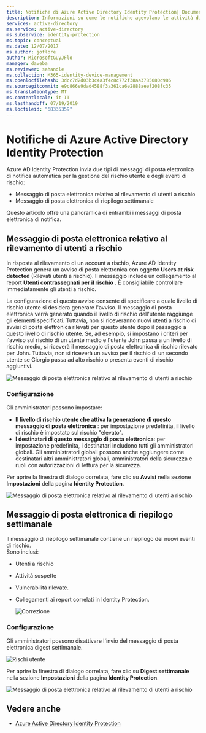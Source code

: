 ```yaml
---
title: Notifiche di Azure Active Directory Identity Protection| Documentazione Microsoft
description: Informazioni su come le notifiche agevolano le attività di analisi.
services: active-directory
ms.service: active-directory
ms.subservice: identity-protection
ms.topic: conceptual
ms.date: 12/07/2017
ms.author: joflore
author: MicrosoftGuyJFlo
manager: daveba
ms.reviewer: sahandle
ms.collection: M365-identity-device-management
ms.openlocfilehash: 3dcc7d2d03b3c4a3f4c8c772f38aa3785080d986
ms.sourcegitcommit: e9c866e9dad4588f3a361ca6e2888aeef208fc35
ms.translationtype: MT
ms.contentlocale: it-IT
ms.lasthandoff: 07/19/2019
ms.locfileid: "68335359"
---
```

# <a name="azure-active-directory-identity-protection-notifications"></a>Notifiche di Azure Active Directory Identity Protection

Azure AD Identity Protection invia due tipi di messaggi di posta elettronica di notifica automatica per la gestione del rischio utente e degli eventi di rischio:

- Messaggio di posta elettronica relativo al rilevamento di utenti a rischio
- Messaggio di posta elettronica di riepilogo settimanale

Questo articolo offre una panoramica di entrambi i messaggi di posta elettronica di notifica.

## <a name="users-at-risk-detected-email"></a>Messaggio di posta elettronica relativo al rilevamento di utenti a rischio

In risposta al rilevamento di un account a rischio, Azure AD Identity Protection genera un avviso di posta elettronica con oggetto **Users at risk detected** (Rilevati utenti a rischio). Il messaggio include un collegamento al report **[Utenti contrassegnati per il rischio](../reports-monitoring/concept-user-at-risk.md)** . È consigliabile controllare immediatamente gli utenti a rischio.

La configurazione di questo avviso consente di specificare a quale livello di rischio utente si desidera generare l'avviso. Il messaggio di posta elettronica verrà generato quando il livello di rischio dell'utente raggiunge gli elementi specificati. Tuttavia, non si riceveranno nuovi utenti a rischio di avvisi di posta elettronica rilevati per questo utente dopo il passaggio a questo livello di rischio utente. Se, ad esempio, si impostano i criteri per l'avviso sul rischio di un utente medio e l'utente John passa a un livello di rischio medio, si riceverà il messaggio di posta elettronica di rischio rilevato per John. Tuttavia, non si riceverà un avviso per il rischio di un secondo utente se Giorgio passa ad alto rischio o presenta eventi di rischio aggiuntivi.

![Messaggio di posta elettronica relativo al rilevamento di utenti a rischio](./media/notifications/01.png)

### <a name="configuration"></a>Configurazione

Gli amministratori possono impostare:

- **Il livello di rischio utente che attiva la generazione di questo messaggio di posta elettronica** : per impostazione predefinita, il livello di rischio è impostato sul rischio "elevato".
- **I destinatari di questo messaggio di posta elettronica**: per impostazione predefinita, i destinatari includono tutti gli amministratori globali. Gli amministratori globali possono anche aggiungere come destinatari altri amministratori globali, amministratori della sicurezza e ruoli con autorizzazioni di lettura per la sicurezza.  

Per aprire la finestra di dialogo correlata, fare clic su **Avvisi** nella sezione **Impostazioni** della pagina **Identity Protection**.

![Messaggio di posta elettronica relativo al rilevamento di utenti a rischio](./media/notifications/05.png)

## <a name="weekly-digest-email"></a>Messaggio di posta elettronica di riepilogo settimanale

Il messaggio di riepilogo settimanale contiene un riepilogo dei nuovi eventi di rischio.  
Sono inclusi:

- Utenti a rischio
- Attività sospette
- Vulnerabilità rilevate.
- Collegamenti ai report correlati in Identity Protection.

    ![Correzione](./media/notifications/400.png "Correzione")

### <a name="configuration"></a>Configurazione

Gli amministratori possono disattivare l'invio del messaggio di posta elettronica digest settimanale.

![Rischi utente](./media/notifications/62.png "Rischi utente")

Per aprire la finestra di dialogo correlata, fare clic su **Digest settimanale** nella sezione **Impostazioni** della pagina **Identity Protection**.

![Messaggio di posta elettronica relativo al rilevamento di utenti a rischio](./media/notifications/04.png)

## <a name="see-also"></a>Vedere anche

- [Azure Active Directory Identity Protection](../active-directory-identityprotection.md)
